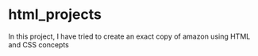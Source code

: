 # html_projects

In this project, I have tried to create an exact copy of amazon using HTML and CSS concepts

